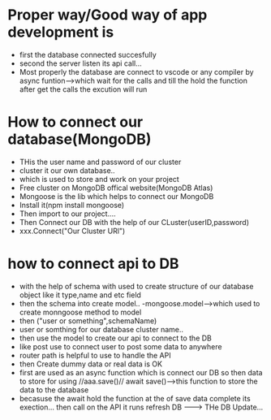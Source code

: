 # Proper way/Good way of app development is
- first the database connected succesfully
- second the server listen its api call...
- Most properly the database are connect to vscode or any compiler by async funtion-->which wait for the calls  and till the hold the function after get the calls the excution will run
# How to connect our database(MongoDB)

- THis the user name and password of our cluster
- cluster it our own database..
- which is used to store and work on your project
- Free cluster on MongoDB offical website(MongoDB Atlas)
- Mongoose is the lib which helps to connect our MongoDB
- Install  it(npm install mongoose)
- Then import to our project....
- Then Connect our DB with the help of our CLuster(userID,password)
- xxx.Connect("Our Cluster URl")

# how to connect api to DB
- with the help of schema with used to create structure of our database object like it type,name and etc field
- then the schema into create model..
-mongoose.model-->which used to create monngoose method to model
- then ("user or something",schemaName)
- user or somthing for our database cluster name..
- then use the model to create our api to connect to the DB
- like post use to connect user to post some data to anywhere
- router path is helpful to use to handle the API
- then Create dummy data or  real data is OK
- first are used as an async function which is connect our DB so then data to store for using //aaa.save()//
await save()-->this function to store the data to the database
- becasuse the await hold the function at the  of save data complete its exection...
then call on the API it runs refresh DB ---> THe DB  Update...
